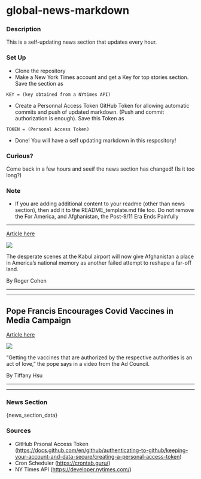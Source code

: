 # global-news-markdown

### Description 
This is a self-updating news section that updates every hour.

### Set Up 
* Clone the repository
* Make a New York Times account and get a Key for top stories section. Save the section as 
 ```
 KEY = (key obtained from a NYtimes API)
 ```
*  Create a Personnal Access Token GitHub Token for allowing automatic commits and push of updated markdown. (Push and commit authorization is enough). Save this Token as 
```
TOKEN = (Personal Access Token)
```
* Done! You will have a self updating markdown in this respository!

### Curious?
Come back in a few hours and seeif the news section has changed! (Is it too long?)

### Note
* If you are adding additional content to your readme (other than news section), then add it to the README_template.md file too. Do not remove the For America, and Afghanistan, the Post-9/11 Era Ends Painfully
--------------------------------------------------------------

[Article here](https://www.nytimes.com/2021/08/17/world/asia/afghanistan-united-states.html)

[![](https://static01.nyt.com/images/2021/08/16/world/16afghan-america/merlin_193332042_b2ee84b9-9afd-4635-a6b8-47c6bdd83f03-superJumbo.jpg)](https://www.nytimes.com/2021/08/17/world/asia/afghanistan-united-states.html)

The desperate scenes at the Kabul airport will now give Afghanistan a place in America’s national memory as another failed attempt to reshape a far-off land.

By Roger Cohen

* * *

* * *

Pope Francis Encourages Covid Vaccines in Media Campaign
--------------------------------------------------------

[Article here](https://www.nytimes.com/2021/08/17/business/media/pope-covid-vaccine-ad.html)

[![](https://static01.nyt.com/images/2021/08/17/business/17Virus-Pope-01/merlin_193365657_63d4ea94-057b-4fd0-be26-f8668889c73d-superJumbo.jpg)](https://www.nytimes.com/2021/08/17/business/media/pope-covid-vaccine-ad.html)

“Getting the vaccines that are authorized by the respective authorities is an act of love,” the pope says in a video from the Ad Council.

By Tiffany Hsu

* * *

* * *

### News Section 
{news_section_data}


### Sources 
* GitHub Prsonal Access Token (https://docs.github.com/en/github/authenticating-to-github/keeping-your-account-and-data-secure/creating-a-personal-access-token)
* Cron Scheduler (https://crontab.guru/)
* NY Times API (https://developer.nytimes.com/)
